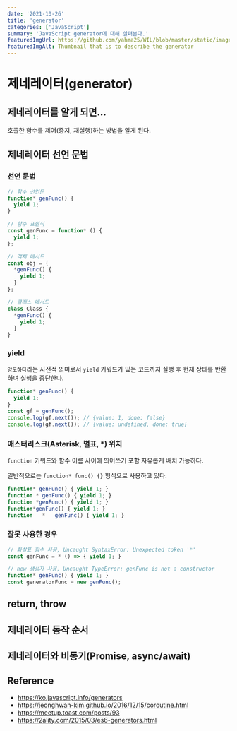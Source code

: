 ```yaml
---
date: '2021-10-26'
title: 'generator'
categories: ['JavaScript']
summary: 'JavaScript generator에 대해 살펴본다.'
featuredImgUrl: https://github.com/yahma25/WIL/blob/master/static/images/javascript/js_generator.png?raw=true
featuredImgAlt: Thumbnail that is to describe the generator
---
```


# 제네레이터(generator)

## 제네레이터를 알게 되면...

호출한 함수를 제어(중지, 재실행)하는 방법을 알게 된다.

## 제네레이터 선언 문법

### 선언 문법

```js
// 함수 선언문
function* genFunc() {
  yield 1;
}

// 함수 표현식
const genFunc = function* () {
  yield 1;
};

// 객체 메서드
const obj = {
  *genFunc() {
    yield 1;
  }
};

// 클래스 메서드
class Class {
  *genFunc() {
    yield 1;
  }
}
```

### yield

`양도하다`라는 사전적 의미로서 `yield` 키워드가 있는 코드까지 실행 후 현재 상태를 반환하며 실행을 중단한다.

```js
function* genFunc() {
  yield 1;
}
const gf = genFunc();
console.log(gf.next()); // {value: 1, done: false}
console.log(gf.next()); // {value: undefined, done: true}
```

### 애스터리스크(Asterisk, 별표, *) 위치

`function` 키워드와 함수 이름 사이에 띄어쓰기 포함 자유롭게 배치 가능하다.

일반적으로는 `function* func() {}` 형식으로 사용하고 있다.

```js
function* genFunc() { yield 1; }
function * genFunc() { yield 1; }
function *genFunc() { yield 1; }
function*genFunc() { yield 1; }
function   *   genFunc() { yield 1; }
```

### 잘못 사용한 경우

```js
// 화살표 함수 사용, Uncaught SyntaxError: Unexpected token '*'
const genFunc = * () => { yield 1; }
```
```js
// new 생성자 사용, Uncaught TypeError: genFunc is not a constructor
function* genFunc() { yield 1; }
const generatorFunc = new genFunc();
```

## return, throw

## 제네레이터 동작 순서

## 제네레이터와 비동기(Promise, async/await)

## Reference

* https://ko.javascript.info/generators
* https://jeonghwan-kim.github.io/2016/12/15/coroutine.html
* https://meetup.toast.com/posts/93
* https://2ality.com/2015/03/es6-generators.html